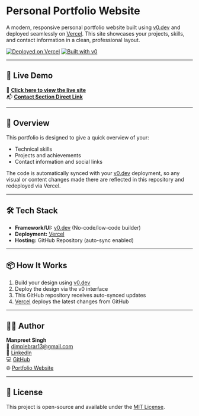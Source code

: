 # Personal Portfolio Website

A modern, responsive personal portfolio website built using [v0.dev](https://v0.dev) and deployed seamlessly on [Vercel](https://vercel.com). This site showcases your projects, skills, and contact information in a clean, professional layout.

[![Deployed on Vercel](https://img.shields.io/badge/Deployed%20on-Vercel-black?style=for-the-badge&logo=vercel)](https://manpreetsinghrportfolio.vercel.app/)
[![Built with v0](https://img.shields.io/badge/Built%20with-v0.dev-black?style=for-the-badge)](https://v0-personal-portfolio-website-rouge-mu.vercel.app/)


---

## 🚀 Live Demo

🔗 **[Click here to view the live site](https://v0-personal-portfolio-website-rouge-mu.vercel.app/)**  
📬 **[Contact Section Direct Link](https://v0-personal-portfolio-website-rouge-mu.vercel.app/#contact)**

---

## 🧠 Overview

This portfolio is designed to give a quick overview of your:
- Technical skills
- Projects and achievements
- Contact information and social links

The code is automatically synced with your [v0.dev](https://v0.dev) deployment, so any visual or content changes made there are reflected in this repository and redeployed via Vercel.

---

## 🛠️ Tech Stack

- **Framework/UI:** [v0.dev](https://v0.dev) (No-code/low-code builder)
- **Deployment:** [Vercel](https://vercel.com)
- **Hosting:** GitHub Repository (auto-sync enabled)

---

## 📦 How It Works

1. Build your design using [v0.dev](https://v0.dev/chat/projects/eapndc2Xhrd)
2. Deploy the design via the v0 interface
3. This GitHub repository receives auto-synced updates
4. [Vercel](https://vercel.com) deploys the latest changes from GitHub

---

## 🧑‍💻 Author

**Manpreet Singh**  
📧 [dimplebrar13@gmail.com](mailto:dimplebrar13@gmail.com)  
🔗 [LinkedIn](https://linkedin.com/in/manpreet-singh-0148ab179)  
💻 [GitHub](https://github.com/manpreet1singh2)  
🌐 [Portfolio Website](https://manpreet1singh2.github.io/portfolio1/)

---

## 📄 License

This project is open-source and available under the [MIT License](LICENSE).
